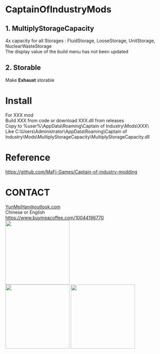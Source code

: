 # CaptainOfIndustryMods
 
## 1. MultiplyStorageCapacity
4x capacity for all Storages : FluidStorage, LooseStorage, UnitStorage, NuclearWasteStorage  
The display value of the build menu has not been updated
## 2. Storable
Make **Exhaust** storable

# Install
For XXX mod  
Build XXX from code or download XXX.dll from releases  
Copy to %user%\AppData\Roaming\Captain of Industry\Mods\XXX\  
Like C:\Users\Administrator\AppData\Roaming\Captain of Industry\Mods\MultiplyStorageCapacity\MultiplyStorageCapacity.dll

# Reference
https://github.com/MaFi-Games/Captain-of-industry-modding

# CONTACT
YunMeiHan@outlook.com  
Chinese or English  
https://www.buymeacoffee.com/10044196770  
<img src ="https://github.com/YunMeiHan/CaptainOfIndustryMods/assets/39333771/be2c5ee2-ca15-4b42-8ed4-46e3308330bf" width = "200">  
<img src = "https://github.com/YunMeiHan/CaptainOfIndustryMods/assets/39333771/63d90a39-2bdc-4b5a-9e74-6055a953cac9" width = 200>
<img src = "https://github.com/YunMeiHan/CaptainOfIndustryMods/assets/39333771/bf98ecd6-1887-44ce-ba48-98948729d22d" width = 200>
